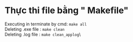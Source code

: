 # Thực thi file bằng " Makefile"
Executing in terminate by cmd:  `make all`\
Deleting .exe file : `make clean`\
Deleting .log file : `make clean_applog`\

